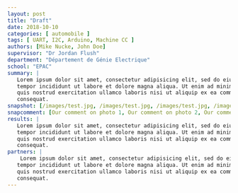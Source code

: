 ```yaml
---
layout: post
title: "Draft"
date: 2018-10-10
categories: [ automobile ]
tags: [ UART, I2C, Arduino, Machine CC ]
authors: [Mike Nucke, John Doe]
supervisor: "Dr Jordan Flush"
department: "Département de Génie Electrique"
school: "EPAC"
summary: |
   Lorem ipsum dolor sit amet, consectetur adipisicing elit, sed do eiusmod
   tempor incididunt ut labore et dolore magna aliqua. Ut enim ad minim veniam,
   quis nostrud exercitation ullamco laboris nisi ut aliquip ex ea commodo
   consequat.
snapshot: [/images/test.jpg, /images/test.jpg, /images/test.jpg, /images/test.jpg]
snapcomment: [Our comment on photo 1, Our comment on photo 2, Our comment on photo 3, Our comment on photo 4]
results: |
   Lorem ipsum dolor sit amet, consectetur adipisicing elit, sed do eiusmod
   tempor incididunt ut labore et dolore magna aliqua. Ut enim ad minim veniam,
   quis nostrud exercitation ullamco laboris nisi ut aliquip ex ea commodo
   consequat.
partners: |
    Lorem ipsum dolor sit amet, consectetur adipisicing elit, sed do eiusmod
   tempor incididunt ut labore et dolore magna aliqua. Ut enim ad minim veniam,
   quis nostrud exercitation ullamco laboris nisi ut aliquip ex ea commodo
   consequat.
---
```


